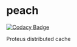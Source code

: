 # peach

[![Codacy Badge](https://api.codacy.com/project/badge/Grade/78de529f2c7e404ca16a635da277ea9e)](https://www.codacy.com/app/aagea/peach_2?utm_source=github.com&utm_medium=referral&utm_content=proteus-h2020/peach&utm_campaign=badger)

Proteus distributed cache

